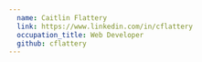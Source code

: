 ```yaml
---
  name: Caitlin Flattery
  link: https://www.linkedin.com/in/cflattery
  occupation_title: Web Developer
  github: cflattery
---
```

